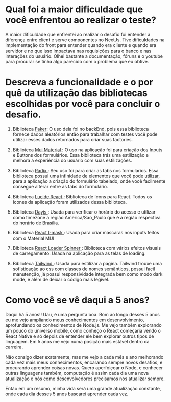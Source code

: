 # Qual foi a maior dificuldade que você enfrentou ao realizar o teste?

A maior dificuldade que enfrentei ao realizar o desafio foi entender a diferença entre client e serve componentes no NextJs. Tive dificuldades na implementação do front para entender quando era cliente e quando era servidor e no que isso impactava nas requisições para o banco e nas interações do usuário. Olhei bastante a documentação, fóruns e o youtube para procurar se tinha algo parecido com o problema que eu obtive. 

# Descreva a funcionalidade e o por quê da utilização das bibliotecas escolhidas por você para concluir o desafio.

1. Biblioteca <a href="https://fakerjs.dev/" >Faker</a>: O uso dela foi no backEnd, pois essa biblioteca fornece dados aleatórios então para trabalhar com testes você pode utilizar esses dados retornados para criar suas factories.
   
2. Biblioteca <a href="https://mui.com/"> Mui Material </a>: O uso na aplicação foi para criação dos Inputs e Buttons dos formulários. Essa biblioteca trás uma estilização e melhora a experiência do usuário com suas estilizações.
   
3. Biblioteca <a href="https://www.radix-ui.com/"> Radix </a> : Seu uso foi para criar as tabs nos formulários. Essa biblioteca possui uma infinidade de elementos que você pode utilizar, para a aplicação a criação do formulário tabelado, onde você facilmente consegue alterar entre as tabs do formulário.
   
4. Biblioteca <a href="https://lucide.dev/guide/packages/lucide-react"> Lucide React </a>: Biblioteca de Icons para React. Todos os ícones da aplicação foram utilizados dessa biblioteca.
   
5. Biblioteca <a href="https://day.js.org/"> Dayjs </a>: Usada para verificar o horário do acesso e utilizar como timezone a região America/Sao_Paulo que é a região respectiva do horário de Brasília.
    
6. Biblioteca <a href="https://www.npmjs.com/package/react-imask"> React I-mask </a>: Usada para criar máscaras nos inputs feitos com o Material MUI
   
7. Biblioteca <a href="https://mhnpd.github.io/react-loader-spinner/docs/components/three-dots/"> React Loader Spinner </a>: Biblioteca com vários efeitos visuais de carregamento. Usada na aplicação para as telas de loading.
   
8. Biblioteca <a href="https://tailwindcss.com/"> Tailwind </a>: Usada para estilizar a página. Tailwind trouxe uma sofisticação ao css com classes de nomes semânticos, possui facil manutenção, já possui responsividade integrada bem como modo dark mode, e além de deixar o código mais legível.

# Como você se vê daqui a 5 anos?

Daqui há 5 anos!! Uau, é uma pergunta boa. Bom ao longo desses 5 anos eu me vejo ampliando meus conhecimentos em desenvolvimento, aprofundando os conhecimentos de Node.js. Me vejo também explorando um pouco do universo mobile, como conheço o React começaria vendo o React Native e só depois de entender ele bem explorar outros tipos de linguagem. Em 5 anos me vejo numa posição mais estável dentro da carreira. 

Não consigo dizer exatamente, mas me vejo a cada mês e ano melhorando cada vez mais meus conhecimentos, encarando sempre novos desafios, e procurando aprender coisas novas. Quero aperfoiçoar o Node, e conhecer outras linguagens também, computação é assim cada dia uma nova atualização e nós como desenvolvedores precisamos nos atualizar sempre. 

Então em um resumo, minha vida será uma grande atualização constante, onde cada dia desses 5 anos buscarei aprender cada vez. 

